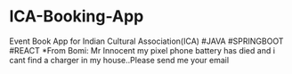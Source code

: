 # ICA-Booking-App
Event Book App for Indian Cultural Association(ICA) #JAVA #SPRINGBOOT #REACT
*From Bomi: Mr Innocent my pixel phone battery has died and i cant find a charger in my house..Please send me your email 

